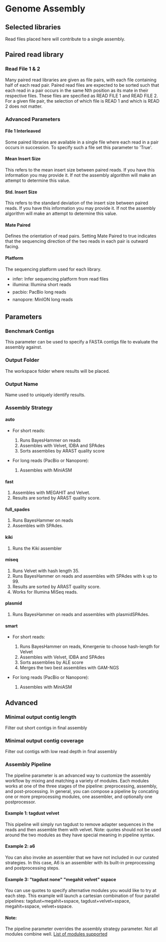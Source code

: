 # Genome Assembly

## Selected libraries
Read files placed here will contribute to a single assembly.

## Paired read library

### Read File 1 & 2
Many paired read libraries are given as file pairs, with each file containing half of each read pair. Paired read files are expected to be sorted such that each read in a pair occurs in the same Nth position as its mate in their respective files. These files are specified as READ FILE 1 and READ FILE 2. For a given file pair, the selection of which file is READ 1 and which is READ 2 does not matter.

### Advanced Parameters

#### File 1 Interleaved
Some paired libraries are available in a single file where each read in a pair occurs in succession. To specify such a file set this parameter to 'True'.

#### Mean Insert Size
This refers to the mean insert size between paired reads. If you have this information you may provide it. If not the assembly algorithm will make an attempt to determine this value.

#### Std. Insert Size
This refers to the standard deviation of the insert size between paired reads. If you have this information you may provide it. If not the assembly algorithm will make an attempt to determine this value.

#### Mate Paired
Defines the orientation of read pairs. Setting Mate Paired to true indicates that the sequencing direction of the two reads in each pair is outward facing.

#### Platform
The sequencing platform used for each library.
  - infer: Infer sequencing platform from read files
  - illumina: Illumina short reads
  - pacbio: PacBio long reads
  - nanopore: MinION long reads

## Parameters

### Benchmark Contigs

This parameter can be used to specify a FASTA contigs file to evaluate the assembly against.

### Output Folder

The workspace folder where results will be placed.

### Output Name

Name used to uniquely identify results.

### Assembly Strategy

#### auto
  * For short reads:
    1. Runs BayesHammer on reads
    2. Assembles with Velvet, IDBA and SPAdes
    3. Sorts assemblies by ARAST quality score

  * For long reads (PacBio or Nanopore):
    1. Assembles with MiniASM

#### fast
  1. Assembles with MEGAHIT and Velvet.
  2. Results are sorted by ARAST quality score.

#### full_spades
1. Runs BayesHammer on reads
2. Assembles with SPAdes.

#### kiki
1. Runs the Kiki assembler

#### miseq
1. Runs Velvet with hash length 35.
2. Runs BayesHammer on reads and assembles with SPAdes with k up to 99.
3. Results are sorted by ARAST quality score.
4. Works for Illumina MiSeq reads.

#### plasmid
1. Runs BayesHammer on reads and assembles with plasmidSPAdes.

#### smart
- For short reads:
  1. Runs BayesHammer on reads, Kmergenie to choose hash-length for Velvet
  2. Assembles with Velvet, IDBA and SPAdes
  3. Sorts assemblies by ALE score
  4. Merges the two best assemblies with GAM-NGS

- For long reads (PacBio or Nanopore):
  1. Assembles with MiniASM

## Advanced

### Minimal output contig length
Filter out short contigs in final assembly

### Minimal output contig coverage
Filter out contigs with low read depth in final assembly

### Assembly Pipeline
The pipeline parameter is an advanced way to customize the assembly
workflow by mixing and matching a variety of modules. Each modules works
at one of the three stages of the pipeline: preprocessing, assembly, and
post-processing. In general, you can compose a pipeline by concating one
or more preprocessing modules, one assembler, and optionally one
postprocessor.

#### Example 1: tagdust velvet
This pipeline will simply run tagdust to remove adapter sequences in the
reads and then assemble them with velvet. Note: quotes should not be
used around the two modules as they have special meaning in pipeline
syntax.

#### Example 2: a6
You can also invoke an assembler that we have not included in our
curated strategies. In this case, A6 is an assembler with its built-in
preprocessing and postprocessing steps.

#### Example 3: "tagdust none" "megahit velvet" sspace
You can use quotes to specify alternative modules you would like to try
at each step. This example will launch a cartesian combination of four
parallel pipelines: tagdust+megahit+sspace, tagdust+velvet+sspace,
megahit+sspace, velvet+sspace.

#### Note:
The pipeline parameter overrides the assembly strategy parameter. Not
all modules combine well.
[List of modules supported](ftp://ftp.patricbrc.org/workshop/arast/arast_modules.txt)
